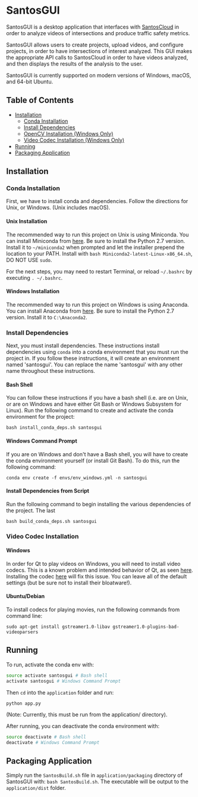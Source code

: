 # SantosGUI

SantosGUI is a desktop application that interfaces with [SantosCloud](https://github.com/santosfamilyfoundation/SantosCloud) in order to analyze videos of intersections and produce traffic safety metrics.

SantosGUI allows users to create projects, upload videos, and configure projects, in order to have intersections of interest analyzed. This GUI makes the appropriate API calls to SantosCloud in order to have videos analyzed, and then displays the results of the analysis to the user.

SantosGUI is currently supported on modern versions of Windows, macOS, and 64-bit Ubuntu.

## Table of Contents

- [Installation](#installation)
  - [Conda Installation](#conda-installation)
  - [Install Dependencies](#install-dependencies)
  - [OpenCV Installation (Windows Only)](#opencv-installation-windows-only)
  - [Video Codec Installation (Windows Only)](#video-codec-installation-windows-only)
- [Running](#running)
- [Packaging Application](#packaging-application)

## Installation

### Conda Installation

First, we have to install conda and dependencies. Follow the directions for Unix, or Windows. (Unix includes macOS).

#### Unix Installation

The recommended way to run this project on Unix is using Miniconda. You can install Miniconda from [here](https://conda.io/miniconda.html). Be sure to install the Python 2.7 version. Install it to `~/miniconda2` when prompted and let the installer prepend the location to your PATH. Install with `bash Miniconda2-latest-Linux-x86_64.sh`, DO NOT USE `sudo`.

For the next steps, you may need to restart Terminal, or reload `~/.bashrc` by executing `. ~/.bashrc`.

#### Windows Installation

The recommended way to run this project on Windows is using Anaconda. You can install Anaconda from [here](https://www.continuum.io/downloads#windows). Be sure to install the Python 2.7 version. Install it to `C:\Anaconda2`.

### Install Dependencies

Next, you must install dependencies. These instructions install dependencies using `conda` into a conda environment that you must run the project in. If you follow these instructions, it will create an environment named 'santosgui'. You can replace the name 'santosgui' with any other name throughout these instructions.

#### Bash Shell

You can follow these instructions if you have a bash shell (i.e. are on Unix, or are on Windows and have either Git Bash or Windows Subsystem for Linux). Run the following command to create and activate the conda environment for the project:

```
bash install_conda_deps.sh santosgui
```

#### Windows Command Prompt

If you are on Windows and don't have a Bash shell, you will have to create the conda environment yourself (or install Git Bash). To do this, run the following command:

```
conda env create -f envs/env_windows.yml -n santosgui
```

#### Install Dependencies from Script

Run the following command to begin installing the various dependencies of the project. The last

```
bash build_conda_deps.sh santosgui
```

### Video Codec Installation

#### Windows

In order for Qt to play videos on Windows, you will need to install video codecs. This is a known problem and intended behavior of Qt, as seen [here](https://bugreports.qt.io/browse/QTBUG-51692). Installing the codec [here](http://www.codecguide.com/download_k-lite_codec_pack_basic.htm) will fix this issue. You can leave all of the default settings (but be sure not to install their bloatware!).

#### Ubuntu/Debian

To install codecs for playing movies, run the following commands from command line:

```
sudo apt-get install gstreamer1.0-libav gstreamer1.0-plugins-bad-videoparsers
```

## Running

To run, activate the conda env with:

```bash
source activate santosgui # Bash shell
activate santosgui # Windows Command Prompt
```

Then `cd` into the `application` folder and run:

```
python app.py
```

(Note: Currently, this must be run from the application/ directory).

After running, you can deactivate the conda environment with:

```bash
source deactivate # Bash shell
deactivate # Windows Command Prompt
```

## Packaging Application

Simply run the `SantosBuild.sh` file in `application/packaging` directory of SantosGUI with: `bash SantosBuild.sh`. The executable will be output to the `application/dist` folder.

